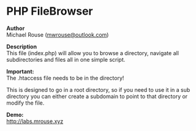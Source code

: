 PHP FileBrowser
===

<b>Author</b><br/>
Michael Rouse (mwrouse@outlook.com)

<b>Description</b><br/>
This file (index.php) will allow you to browse a directory, navigate all subdirectories and files all in one simple script.

<b>Important:</b><br/>
The .htaccess file needs to be in the directory!<br/>

This is designed to go in a root directory, so if you need to use it in a sub directory you can either create a subdomain to point to that directory or modify the file.


<b>Demo:</b><br/>
http://labs.mrouse.xyz
